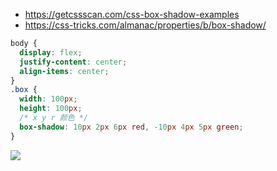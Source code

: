- https://getcssscan.com/css-box-shadow-examples
- https://css-tricks.com/almanac/properties/b/box-shadow/

```css
body {
  display: flex;
  justify-content: center;
  align-items: center;
}
.box {
  width: 100px;
  height: 100px;
  /* x y r 颜色 */
  box-shadow: 10px 2px 6px red, -10px 4px 5px green;
}
```

![](https://cdn.jsdelivr.net/gh/yayxs/Pics/dontKownJS/Snipaste_2020-11-28_20-01-15.png)
